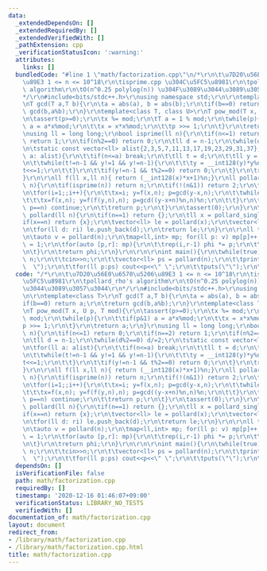 ```yaml
---
data:
  _extendedDependsOn: []
  _extendedRequiredBy: []
  _extendedVerifiedWith: []
  _pathExtension: cpp
  _verificationStatusIcon: ':warning:'
  attributes:
    links: []
  bundledCode: "#line 1 \"math/factorization.cpp\"\n/*\r\n\t\u7D20\u56E0\u6570\u5206\
    \u89E3 1 <= n <= 10^18\r\n\tisprime.cpp \u304C\u5FC5\u8981\r\n\tpollard_rho's\
    \ algorithm\r\n\tO(n^0.25 polylog(n)) \u304F\u3089\u3044\u3089\u3057\u3044\r\n\
    */\r\n#include<bits/stdc++.h>\r\nusing namespace std;\r\n\r\ntemplate<class T>\r\
    \nT gcd(T a,T b){\r\n\ta = abs(a), b = abs(b);\r\n\tif(b==0) return a;\r\n\treturn\
    \ gcd(b,a%b);\r\n}\r\ntemplate<class T, class U>\r\nT pow_mod(T x, U p, T mod){\r\
    \n\tassert(p>=0);\r\n\tx %= mod;\r\n\tT a = 1 % mod;\r\n\twhile(p){\r\n\t\tif(p&1)\
    \ a = a*x%mod;\r\n\t\tx = x*x%mod;\r\n\t\tp >>= 1;\r\n\t}\r\n\treturn a;\r\n}\r\
    \nusing ll = long long;\r\nbool isprime(ll n){\r\n\tif(n<=1) return 0;\r\n\tif(n==2)\
    \ return 1;\r\n\tif(n%2==0) return 0;\r\n\tll d = n-1;\r\n\twhile(d%2==0) d/=2;\r\
    \n\tstatic const vector<ll> alist{2,3,5,7,11,13,17,19,23,29,31,37};\r\n\tfor(ll\
    \ a: alist){\r\n\t\tif(n<=a) break;\r\n\t\tll t = d;\r\n\t\tll y = pow_mod<__int128>(a,t,n);\r\
    \n\t\twhile(t!=n-1 && y!=1 && y!=n-1){\r\n\t\t\ty = __int128(y)*y%n;\r\n\t\t\t\
    t<<=1;\r\n\t\t}\r\n\t\tif(y!=n-1 && t%2==0) return 0;\r\n\t}\r\n\treturn 1;\r\n\
    }\r\n\r\nll f(ll x,ll n){ return (__int128(x)*x+1)%n;}\r\nll pollard_single(ll\
    \ n){\r\n\tif(isprime(n)) return n;\r\n\tif(!(n&1)) return 2;\r\n\tll i,x,y,p;\r\
    \n\tfor(i=1;;i++){\r\n\t\tx=i; y=f(x,n); p=gcd(y-x,n);\r\n\t\twhile(p==1){\r\n\
    \t\t\tx=f(x,n); y=f(f(y,n),n); p=gcd((y-x+n)%n,n)%n;\r\n\t\t}\r\n\t\tif(p==0 ||\
    \ p==n) continue;\r\n\t\treturn p;\r\n\t}\r\n\tassert(0);\r\n}\r\n\r\nvector<ll>\
    \ pollard(ll n){\r\n\tif(n==1) return {};\r\n\tll x = pollard_single(n);\r\n\t\
    if(x==n) return {x};\r\n\tvector<ll> le = pollard(x);\r\n\tvector<ll> ri = pollard(n/x);\r\
    \n\tfor(ll d: ri) le.push_back(d);\r\n\treturn le;\r\n}\r\n\r\nll totient(ll n){\r\
    \n\tauto v = pollard(n);\r\n\tmap<ll,int> mp; for(ll p: v) mp[p]++;\r\n\tll phi\
    \ = 1;\r\n\tfor(auto [p,r]: mp){\r\n\t\trep(i,r-1) phi *= p;\r\n\t\tphi *= p-1;\r\
    \n\t}\r\n\treturn phi;\r\n}\r\n\r\n\r\nint main(){\r\n\twhile(true){\r\n\t\tll\
    \ n;\r\n\t\tcin>>n;\r\n\t\tvector<ll> ps = pollard(n);\r\n\t\tprintf(\"factors:\
    \  \");\r\n\t\tfor(ll p:ps) cout<<p<<\" \";\r\n\t\tputs(\"\");\r\n\t}\r\n}\n"
  code: "/*\r\n\t\u7D20\u56E0\u6570\u5206\u89E3 1 <= n <= 10^18\r\n\tisprime.cpp \u304C\
    \u5FC5\u8981\r\n\tpollard_rho's algorithm\r\n\tO(n^0.25 polylog(n)) \u304F\u3089\
    \u3044\u3089\u3057\u3044\r\n*/\r\n#include<bits/stdc++.h>\r\nusing namespace std;\r\
    \n\r\ntemplate<class T>\r\nT gcd(T a,T b){\r\n\ta = abs(a), b = abs(b);\r\n\t\
    if(b==0) return a;\r\n\treturn gcd(b,a%b);\r\n}\r\ntemplate<class T, class U>\r\
    \nT pow_mod(T x, U p, T mod){\r\n\tassert(p>=0);\r\n\tx %= mod;\r\n\tT a = 1 %\
    \ mod;\r\n\twhile(p){\r\n\t\tif(p&1) a = a*x%mod;\r\n\t\tx = x*x%mod;\r\n\t\t\
    p >>= 1;\r\n\t}\r\n\treturn a;\r\n}\r\nusing ll = long long;\r\nbool isprime(ll\
    \ n){\r\n\tif(n<=1) return 0;\r\n\tif(n==2) return 1;\r\n\tif(n%2==0) return 0;\r\
    \n\tll d = n-1;\r\n\twhile(d%2==0) d/=2;\r\n\tstatic const vector<ll> alist{2,3,5,7,11,13,17,19,23,29,31,37};\r\
    \n\tfor(ll a: alist){\r\n\t\tif(n<=a) break;\r\n\t\tll t = d;\r\n\t\tll y = pow_mod<__int128>(a,t,n);\r\
    \n\t\twhile(t!=n-1 && y!=1 && y!=n-1){\r\n\t\t\ty = __int128(y)*y%n;\r\n\t\t\t\
    t<<=1;\r\n\t\t}\r\n\t\tif(y!=n-1 && t%2==0) return 0;\r\n\t}\r\n\treturn 1;\r\n\
    }\r\n\r\nll f(ll x,ll n){ return (__int128(x)*x+1)%n;}\r\nll pollard_single(ll\
    \ n){\r\n\tif(isprime(n)) return n;\r\n\tif(!(n&1)) return 2;\r\n\tll i,x,y,p;\r\
    \n\tfor(i=1;;i++){\r\n\t\tx=i; y=f(x,n); p=gcd(y-x,n);\r\n\t\twhile(p==1){\r\n\
    \t\t\tx=f(x,n); y=f(f(y,n),n); p=gcd((y-x+n)%n,n)%n;\r\n\t\t}\r\n\t\tif(p==0 ||\
    \ p==n) continue;\r\n\t\treturn p;\r\n\t}\r\n\tassert(0);\r\n}\r\n\r\nvector<ll>\
    \ pollard(ll n){\r\n\tif(n==1) return {};\r\n\tll x = pollard_single(n);\r\n\t\
    if(x==n) return {x};\r\n\tvector<ll> le = pollard(x);\r\n\tvector<ll> ri = pollard(n/x);\r\
    \n\tfor(ll d: ri) le.push_back(d);\r\n\treturn le;\r\n}\r\n\r\nll totient(ll n){\r\
    \n\tauto v = pollard(n);\r\n\tmap<ll,int> mp; for(ll p: v) mp[p]++;\r\n\tll phi\
    \ = 1;\r\n\tfor(auto [p,r]: mp){\r\n\t\trep(i,r-1) phi *= p;\r\n\t\tphi *= p-1;\r\
    \n\t}\r\n\treturn phi;\r\n}\r\n\r\n\r\nint main(){\r\n\twhile(true){\r\n\t\tll\
    \ n;\r\n\t\tcin>>n;\r\n\t\tvector<ll> ps = pollard(n);\r\n\t\tprintf(\"factors:\
    \  \");\r\n\t\tfor(ll p:ps) cout<<p<<\" \";\r\n\t\tputs(\"\");\r\n\t}\r\n}"
  dependsOn: []
  isVerificationFile: false
  path: math/factorization.cpp
  requiredBy: []
  timestamp: '2020-12-16 01:46:07+09:00'
  verificationStatus: LIBRARY_NO_TESTS
  verifiedWith: []
documentation_of: math/factorization.cpp
layout: document
redirect_from:
- /library/math/factorization.cpp
- /library/math/factorization.cpp.html
title: math/factorization.cpp
---
```

